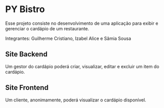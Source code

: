 # PY Bistro
Esse projeto consiste no desenvolvimento de uma aplicação para exibir e gerenciar o cardápio de um restaurante. 

Integrantes:
Guilherme Cristiano, Izabel Alice e Sâmia Sousa

## Site Backend
Um gestor do cardápio poderá criar, visualizar, editar e excluir um item do cardápio.

## Site Frontend
Um cliente, anonimamente, poderá visualizar o cardápio disponível.
